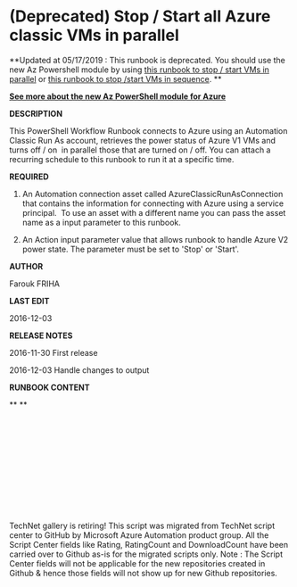 ﻿(Deprecated) Stop / Start all Azure classic VMs in parallel
===========================================================

            

**Updated at 05/17/2019 : This runbook is deprecated. You should use the new Az Powershell module by using [this runbook to stop / start VMs in parallel](https://gallery.technet.microsoft.com/scriptcenter/Stop-Start-all-or-only-8a7e11a2?redir=0) or [this runbook to stop /start VMs in sequence](https://gallery.technet.microsoft.com/scriptcenter/Az-Stop-Start-all-or-only-8a8fcab4?redir=0). **


**[See more about the new **Az PowerShell module for Azure**](https://docs.microsoft.com/en-us/powershell/azure/new-azureps-module-az?view=azps-2.0.0)**


**DESCRIPTION**


This PowerShell Workflow Runbook connects to Azure using an Automation Classic Run As account, retrieves the power status of Azure V1 VMs and turns off / on  in parallel those that are turned on / off. You can attach a recurring schedule to this
 runbook to run it at a specific time.


**REQUIRED**


1. An Automation connection asset called AzureClassicRunAsConnection that contains the information for connecting with Azure using a service principal.  To use an asset with a different name you can pass the asset name as a input parameter to this runbook.


2. An Action input parameter value that allows runbook to handle Azure V2 power state. The parameter must be set to 'Stop' or 'Start'.


**AUTHOR**


Farouk FRIHA


**LAST EDIT**


2016-12-03


**RELEASE NOTES**


2016-11-30 First release


2016-12-03 Handle changes to output


**RUNBOOK CONTENT**

** **




 


 


 


 


 


 



        
    
TechNet gallery is retiring! This script was migrated from TechNet script center to GitHub by Microsoft Azure Automation product group. All the Script Center fields like Rating, RatingCount and DownloadCount have been carried over to Github as-is for the migrated scripts only. Note : The Script Center fields will not be applicable for the new repositories created in Github & hence those fields will not show up for new Github repositories.
